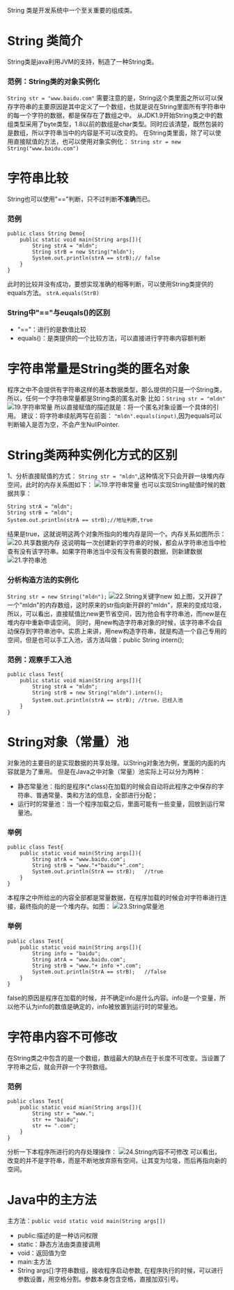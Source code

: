 String 类是开发系统中一个至关重要的组成类。

# String 类简介
String类是java利用JVM的支持，制造了一种String类。
### 范例：String类的对象实例化
`String str = "www.baidu.com"`
需要注意的是，String这个类里面之所以可以保存字符串的主要原因是其中定义了一个数组，也就是说在String里面所有字符串中的每一个字符的数据，都是保存在了数组之中。
从JDK1.9开始String类之中的数组类型采用了byte类型，1.8以前的数组是char类型。同时应该清楚，既然包装的是数组，所以字符串当中的内容是不可以改变的。
在String类里面，除了可以使用直接赋值的方法，也可以使用对象实例化：
`String str = new String("www.baidu.com")`

# 字符串比较
String也可以使用"=="判断，只不过判断**不准确**而已。
### 范例
```
public class String Demo{
	public static void main(String args[]){
    	String strA = "mldn";
        String strB = new String("mldn");
        System.out.println(strA == strB);// false
    }
}
```
此时的比较并没有成功，要想实现准确的相等判断，可以使用String类提供的equals方法。
`strA.equals(StrB)`
### String中"=="与euqals()的区别
- "=="：进行的是数值比较
- equals()：是类提供的一个比较方法，可以直接进行字符串内容额判断


# 字符串常量是String类的匿名对象
程序之中不会提供有字符串这样的基本数据类型，那么提供的只是一个String类，所以，任何一个字符串常量都是String类的匿名对象
比如：`String str = "mldn"`
![19.字符串常量](http://)
所以直接赋值的描述就是：将一个匿名对象设置一个具体的引用。
建议：将字符串续航两写在前面：
`"mldn".equals(input)`,因为equals可以判断输入是否为空，不会产生NullPointer.

# String类两种实例化方式的区别
1、分析直接赋值的方式：
`String str = "mldn"`,这种情况下只会开辟一块堆内存空间，此时的内存关系图如下：
![19.字符串常量](http://)
也可以实现String赋值时候的数据共享：
```
String strA = "mldn";
String strB = "mldn";
System.out.println(strA == strB);//地址判断,true
```
结果是true，这就说明这两个对象所指向的堆内存是同一个。内存关系如图所示：
![20.共享数据内存](http://)
这说明每一次创建新的字符串的时候，都会从字符串池当中检查有没有该字符串。如果字符串池当中没有没有需要的数据，则新建数据
![21.字符串池](http://)
### 分析构造方法的实例化
`String str = new String("mldn");`
![22.String关键字new](http://)
如上图，又开辟了一个"mldn"的内存数组，这时原来的str指向新开辟的"mldn"，原来的变成垃圾，所以，可以看出，直接赋值比new更节省空间，因为他会有字符串池，而new是在堆内存中重新申请空间。
同时，用new构造字符串对象的时候，该字符串不会自动保存到字符串池中。实质上来讲，用new构造字符串，就是构造一个自己专用的空间，但是也可以手工入池，该方法叫做：public String intern();

### 范例：观察手工入池
```
public class Test{
	public static void mian(String args[]){
    	String strA = "mldn";
        String strB = new String("mldn").intern();
        System.out.println(strA == strB); //true，已经入池
    }
}
```

# String对象（常量）池
对象池的主要目的是实现数据的共享处理。以String对象池为例，里面的内面的内容就是为了重用。
但是在Java之中对象（常量）池实际上可以分为两种：
- 静态常量池：指的是程序(*.class)在加载的时候会自动将此程序之中保存的字符串、普通常量、类和方法的信息，全部进行分配；
- 运行时的常量池：当一个程序加载之后，里面可能有一些变量，回放到运行常量池。

### 举例
```
public class Test{
	public static void main(String args[]){
    	String atrA = "www.baidu.com";
        String strB = "www."+"baidu"+".com";
        System.out.println(StrA == strB);	//true
    }
}
```
本程序之中所给出的内容全部都是常量数据，在程序加载的时候会对字符串进行连接，最终指向的是一个堆内存。如图：
![23.String常量池](http://)
### 举例
```
public class Test{
	public static void main(String args[]){
    	String info = "baidu";
    	String atrA = "www.baidu.com";
        String strB = "www."+ info +".com";
        System.out.println(StrA == strB);	//false
    }
}
```
false的原因是程序在加载的时候，并不确定info是什么内容。info是一个变量，所以他不认为info的数值是确定的，info被放置到运行时的常量池。

# 字符串内容不可修改
在String类之中包含的是一个数组，数组最大的缺点在于长度不可改变。当设置了字符串之后，就会开辟一个字符数组。

### 范例
```
public class Test{
	public static void mian(String args[]){
    	String str = "www.";
        str += "baidu";
        str += ".com";
    }
}
```
分析一下本程序所进行的内存处理操作：
![24.String内容不可修改](http://)
可以看出，改变的并不是字符串，而是不断地放弃原有空间，让其变为垃圾，而后再指向新的空间。

# Java中的主方法
主方法：`public void static void main(String args[])`
- public:描述的是一种访问权限
- static：静态方法由类直接调用
- void：返回值为空
- main:主方法
- String args[]:字符串数组，接收程序启动参数,
在程序执行的时候，可以进行参数设置，用空格分割。参数本身包含空格，直接加双引号。

